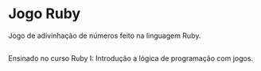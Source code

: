 # Jogo Ruby

Jogo de adivinhação de números feito na linguagem Ruby.

##

Ensinado no curso Ruby I: Introdução a lógica de programação com jogos.

